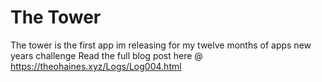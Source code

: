 # The Tower
The tower is the first app im releasing for my twelve months of apps new years challenge
Read the full blog post here @ https://theohaines.xyz/Logs/Log004.html
